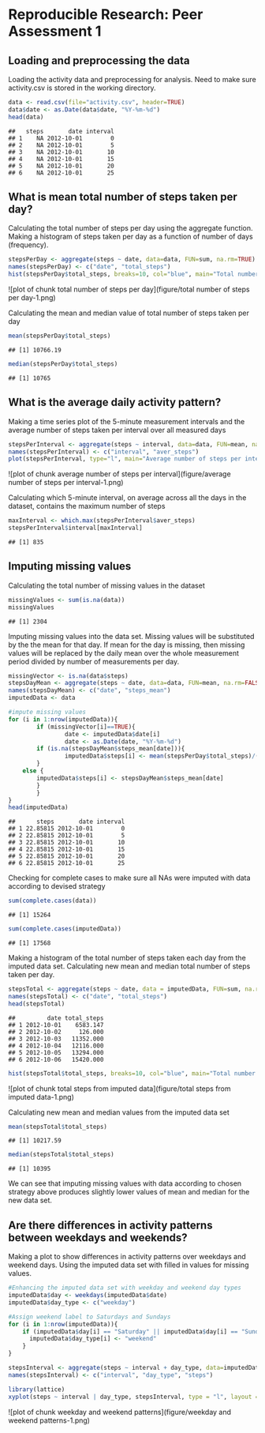 # Reproducible Research: Peer Assessment 1

## Loading and preprocessing the data
Loading the activity data and preprocessing for analysis. Need to make sure activity.csv is stored in the working directory.


```r
data <- read.csv(file="activity.csv", header=TRUE)
data$date <- as.Date(data$date, "%Y-%m-%d")
head(data)
```

```
##   steps       date interval
## 1    NA 2012-10-01        0
## 2    NA 2012-10-01        5
## 3    NA 2012-10-01       10
## 4    NA 2012-10-01       15
## 5    NA 2012-10-01       20
## 6    NA 2012-10-01       25
```

## What is mean total number of steps taken per day?
Calculating the total number of steps per day using the aggregate function. Making a histogram of steps taken per day as a function of number of days (frequency).


```r
stepsPerDay <- aggregate(steps ~ date, data=data, FUN=sum, na.rm=TRUE)
names(stepsPerDay) <- c("date", "total_steps")
hist(stepsPerDay$total_steps, breaks=10, col="blue", main="Total number of steps per day", xlab="Number of steps")
```

![plot of chunk total number of steps per day](figure/total number of steps per day-1.png)

Calculating the mean and median value of total number of steps taken per day


```r
mean(stepsPerDay$total_steps)
```

```
## [1] 10766.19
```

```r
median(stepsPerDay$total_steps)
```

```
## [1] 10765
```

## What is the average daily activity pattern?
Making a time series plot of the 5-minute measurement intervals and the average number of steps taken per interval over all measured days


```r
stepsPerInterval <- aggregate(steps ~ interval, data=data, FUN=mean, na.rm=TRUE)
names(stepsPerInterval) <- c("interval", "aver_steps")
plot(stepsPerInterval, type="l", main="Average number of steps per interval")
```

![plot of chunk average number of steps per interval](figure/average number of steps per interval-1.png)

Calculating which 5-minute interval, on average across all the days in the dataset, contains the maximum number of steps


```r
maxInterval <- which.max(stepsPerInterval$aver_steps)
stepsPerInterval$interval[maxInterval]
```

```
## [1] 835
```

## Imputing missing values
Calculating the total number of missing values in the dataset


```r
missingValues <- sum(is.na(data))
missingValues
```

```
## [1] 2304
```

Imputing missing values into the data set. Missing values will be substituted by the the mean for that day. If mean for the day is missing, then missing values will be replaced by the daily mean over the whole measurement period divided by number of measurements per day.


```r
missingVector <- is.na(data$steps)
stepsDayMean <- aggregate(steps ~ date, data=data, FUN=mean, na.rm=FALSE)
names(stepsDayMean) <- c("date", "steps_mean")
imputedData <- data

#impute missing values
for (i in 1:nrow(imputedData)){
        if (missingVector[i]==TRUE){
                date <- imputedData$date[i]
                date <- as.Date(date, "%Y-%m-%d")
        if (is.na(stepsDayMean$steps_mean[date])){
                imputedData$steps[i] <- mean(stepsPerDay$total_steps)/(2355/5)
        }
    else {
        imputedData$steps[i] <- stepsDayMean$steps_mean[date]
        }
        }
}
head(imputedData)
```

```
##      steps       date interval
## 1 22.85815 2012-10-01        0
## 2 22.85815 2012-10-01        5
## 3 22.85815 2012-10-01       10
## 4 22.85815 2012-10-01       15
## 5 22.85815 2012-10-01       20
## 6 22.85815 2012-10-01       25
```

Checking for complete cases to make sure all NAs were imputed with data according to devised strategy


```r
sum(complete.cases(data))
```

```
## [1] 15264
```

```r
sum(complete.cases(imputedData))
```

```
## [1] 17568
```

Making a histogram of the total number of steps taken each day from the imputed data set. Calculating new mean and median total number of steps taken per day. 


```r
stepsTotal <- aggregate(steps ~ date, data = imputedData, FUN=sum, na.rm=TRUE)
names(stepsTotal) <- c("date", "total_steps")
head(stepsTotal)
```

```
##         date total_steps
## 1 2012-10-01    6583.147
## 2 2012-10-02     126.000
## 3 2012-10-03   11352.000
## 4 2012-10-04   12116.000
## 5 2012-10-05   13294.000
## 6 2012-10-06   15420.000
```

```r
hist(stepsTotal$total_steps, breaks=10, col="blue", main="Total number of steps per day", xlab="Number of steps")
```

![plot of chunk total steps from imputed data](figure/total steps from imputed data-1.png)

Calculating new mean and median values from the imputed data set


```r
mean(stepsTotal$total_steps)
```

```
## [1] 10217.59
```

```r
median(stepsTotal$total_steps)
```

```
## [1] 10395
```

We can see that imputing missing values with data according to chosen strategy above produces slightly lower values of mean and median for the new data set.

## Are there differences in activity patterns between weekdays and weekends?
Making a plot to show differences in activity patterns over weekdays and weekend days. Using the imputed data set with filled in values for missing values.


```r
#Enhancing the imputed data set with weekday and weekend day types
imputedData$day <- weekdays(imputedData$date)
imputedData$day_type <- c("weekday")

#Assign weekend label to Saturdays and Sundays
for (i in 1:nrow(imputedData)){
    if (imputedData$day[i] == "Saturday" || imputedData$day[i] == "Sunday"){
      imputedData$day_type[i] <- "weekend"
    }
}

stepsInterval <- aggregate(steps ~ interval + day_type, data=imputedData, FUN=mean)
names(stepsInterval) <- c("interval", "day_type", "steps")

library(lattice)
xyplot(steps ~ interval | day_type, stepsInterval, type = "l", layout = c(1, 2))
```

![plot of chunk weekday and weekend patterns](figure/weekday and weekend patterns-1.png)
